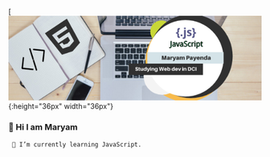
[![Header](https://github.com/MaryamPayenda/MaryamPayenda/blob/main/1.png){:height="36px" width="36px"}
###  👋 Hi I am Maryam
     🌱 I’m currently learning JavaScript.
     


<!--
**MaryamPayenda/MaryamPayenda** is a ✨ _special_ ✨ repository because its `README.md` (this file) appears on your GitHub profile.

Here are some ideas to get you started:

- 🔭 I’m currently working on ...
- 🌱 I’m currently learning ...
- 👯 I’m looking to collaborate on ...
- 🤔 I’m looking for help with ...
- 💬 Ask me about ...
- 📫 How to reach me: ...
- 😄 Pronouns: ...
- ⚡ Fun fact: ...
-->
